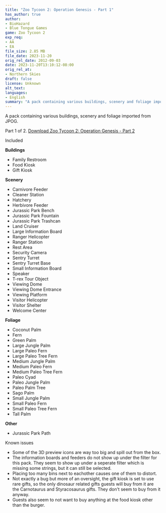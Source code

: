 ```yaml
---
title: "Zoo Tycoon 2: Operation Genesis - Part 1"
has_author: true
author: 
- BioHazard
- Blue Tongue Games
game: Zoo Tycoon 2
exp_req:
- AA 
- EA
file_size: 2.85 MB
file_date: 2023-11-20
orig_rel_date: 2012-09-03
date: 2023-11-20T13:10:12-08:00
orig_rel_at: 
- Northern Skies
draft: false
license: Unknown
alt_text: 
languages:
- English
summary: "A pack containing various buildings, scenery and foliage imported from JPOG."
---
```


A pack containing various buildings, scenery and foliage imported from JPOG.

Part 1 of 2.
[Download Zoo Tycoon 2: Operation Genesis - Part 2](/mods/zt2/expansive-packs/zoo-tycoon-2-operation-genesis-p2/)


Included


**Buildings**

- Family Restroom
- Food Kiosk
- Gift Kiosk

**Scenery**

- Carnivore Feeder
- Cleaner Station
- Hatchery
- Herbivore Feeder
- Jurassic Park Bench
- Jurassic Park Fountain
- Jurassic Park Trashcan
- Land Cruiser
- Large Information Board
- Ranger Helicopter
- Ranger Station
- Rest Area
- Security Camera
- Sentry Turret
- Sentry Turret Base
- Small Information Board
- Speaker
- T-rex Tour Object
- Viewing Dome
- Viewing Dome Entrance
- Viewing Platform
- Visitor Helicopter
- Visitor Shelter
- Welcome Center

**Foliage**

- Coconut Palm
- Fern
- Green Palm
- Large Jungle Palm
- Large Paleo Fern
- Large Paleo Tree Fern
- Medium Jungle Palm
- Medium Paleo Fern
- Medium Paleo Tree Fern
- Paleo Cyad
- Paleo Jungle Palm
- Paleo Palm Tree
- Sago Palm
- Small Jungle Palm
- Small Paleo Fern
- Small Paleo Tree Fern
- Tall Palm

**Other**

- Jurassic Park Path


Known issues


- Some of the 3D preview icons are way too big and spill out from the box.
- The information boards and feeders do not show up under the filter for this pack. They seem to show up under a seperate filter which is missing some strings, but it can still be selected.
- Placing too many bins next to eachother causes one of them to distort.
- Not exactly a bug but more of an oversight, the gift kiosk is set to use rare gifts, so the only dinosaur related gifts guests will buy from it are the Carnotaurus and Styracosaurus gifts. They don't seem to buy from it anyway.
- Guests also seem to not want to buy anything at the food kiosk other than the burger.